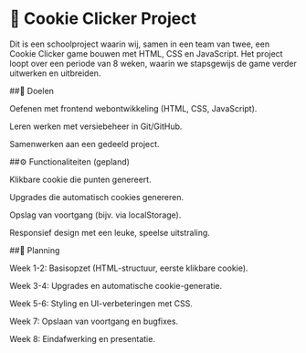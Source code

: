 # 🍪 Cookie Clicker Project

Dit is een schoolproject waarin wij, samen in een team van twee, een Cookie Clicker game bouwen met HTML, CSS en JavaScript.
Het project loopt over een periode van 8 weken, waarin we stapsgewijs de game verder uitwerken en uitbreiden.

##🎯 Doelen

Oefenen met frontend webontwikkeling (HTML, CSS, JavaScript).

Leren werken met versiebeheer in Git/GitHub.

Samenwerken aan een gedeeld project.

##⚙️ Functionaliteiten (gepland)

Klikbare cookie die punten genereert.

Upgrades die automatisch cookies genereren.

Opslag van voortgang (bijv. via localStorage).

Responsief design met een leuke, speelse uitstraling.

##📅 Planning

Week 1-2: Basisopzet (HTML-structuur, eerste klikbare cookie).

Week 3-4: Upgrades en automatische cookie-generatie.

Week 5-6: Styling en UI-verbeteringen met CSS.

Week 7: Opslaan van voortgang en bugfixes.

Week 8: Eindafwerking en presentatie.
